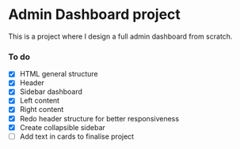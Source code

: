 # Admin Dashboard project
This is a project where I design a full admin dashboard from scratch.

### To do
- [X] HTML general structure
- [X] Header
- [X] Sidebar dashboard
- [X] Left content
- [X] Right content
- [X] Redo header structure for better responsiveness
- [X] Create collapsible sidebar
- [ ] Add text in cards to finalise project
